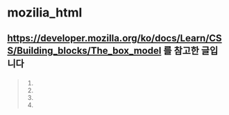 # mozilia_html

## https://developer.mozilla.org/ko/docs/Learn/CSS/Building_blocks/The_box_model 를 참고한 글입니다

### 
> 1. 
> 2.
> 3.
> 4.

